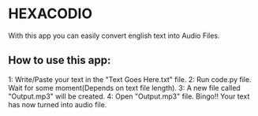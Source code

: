 # HEXACODIO

With this app you can easily convert english text into Audio Files.

How to use this app:
----------------------
1: Write/Paste your text in the "Text Goes Here.txt" file.
2: Run code.py file. Wait for some moment(Depends on text file length).
3: A new file called "Output.mp3" will be created. 
4: Open "Output.mp3" file. Bingo!! Your text has now turned into audio file.